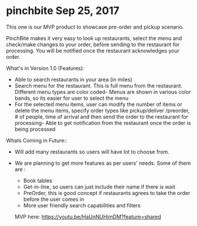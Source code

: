 # pinchbite Sep 25, 2017
This one is our MVP product to showcase pre-order and pickup scenario. 

PinchBite makes it very easy to look up restaurants, select the menu and check/make changes to your order, before sending to the restaurant for processing. You will be notified once the restaurant acknowledges your order.

What's in Version 1.0 (Features):
- Able to search restaurants in your area (in miles)
- Search menu for the restaurant. This is full menu from the restaurant. Different menu types are color coded- Menus are shown in various color bands, so its easier for user to select the menu
- For the selected menu items, user can modify the number of items or delete the menu items, specify order types like pickup/deliver /preorder, # of people, time of arrival and then send the order to the restaurant for processing- Able to get notification from the restaurant once the order is being processed

Whats Coming in Future:: 
- Will add many restaurants so users will have lot to choose from.
- We are planning to get more features as per users' needs. Some of them are : 
    - Book tables 
    - Get-in-line, so users can just include their name if there is wait 
    - PreOrder, this is good concept if restaurants agrees to take the order  before the user comes in 
    -  More user friendly search capabilities and filters
 
  MVP here: https://youtu.be/HaUnNUHimDM?feature=shared
